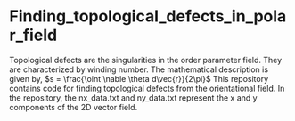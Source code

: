 # Finding_topological_defects_in_polar_field
Topological defects are the singularities in the order parameter field. They are characterized by winding number.
The mathematical description is given by, $s = \frac{\oint \nable \theta d\vec{r}}{2\pi}$
This repository contains code for finding topological defects from the orientational field. In the repository, the nx_data.txt and ny_data.txt represent the x and y components of the 2D vector field.

